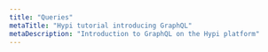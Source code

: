 ```yaml
---
title: "Queries"
metaTitle: "Hypi tutorial introducing GraphQL"
metaDescription: "Introduction to GraphQL on the Hypi platform"
---
```

